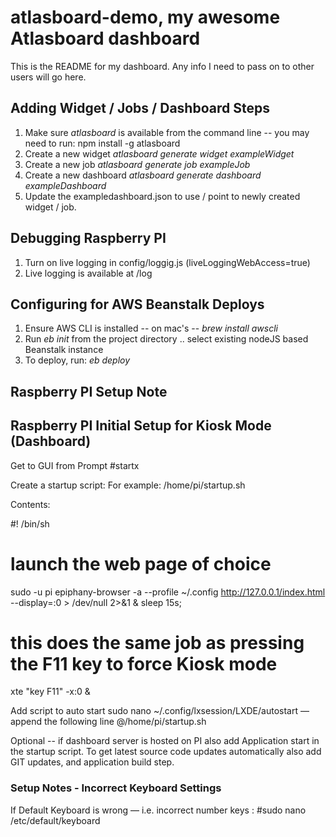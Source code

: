 # atlasboard-demo, my awesome Atlasboard dashboard
This is the README for my dashboard. Any info I need to pass on to other users will go here.

## Adding Widget / Jobs / Dashboard Steps 

1. Make sure *atlasboard* is available from the command line -- you may need to run: npm install -g atlasboard
2. Create a new widget *atlasboard generate widget exampleWidget*
3. Create a new job *atlasboard generate job exampleJob*
4. Create a new dashboard *atlasboard generate dashboard exampleDashboard*
5. Update the exampledashboard.json to use / point to newly created widget / job.

## Debugging Raspberry PI

1. Turn on live logging in config/loggig.js  (liveLoggingWebAccess=true)
2. Live logging is available at /log


## Configuring for AWS Beanstalk Deploys

1. Ensure AWS CLI is installed -- on mac's -- *brew install awscli*
2. Run *eb init* from the project directory .. select existing nodeJS based Beanstalk instance
3. To deploy, run: *eb deploy*



## Raspberry PI Setup Note

## Raspberry PI Initial Setup for Kiosk Mode (Dashboard) 

Get to GUI from Prompt
#startx

Create a startup script:
For example: /home/pi/startup.sh

Contents: 

#! /bin/sh
# launch the web page of choice 
sudo -u pi epiphany-browser -a --profile ~/.config http://127.0.0.1/index.html --display=:0 > /dev/null 2>&1 &
sleep 15s;
# this does the same job as pressing the F11 key to force Kiosk mode
xte "key F11" -x:0 &

Add script to auto start 
sudo nano ~/.config/lxsession/LXDE/autostart
— append the following line
@/home/pi/startup.sh

Optional -- if dashboard server is hosted on PI also add Application start in the startup script.  To get latest source code updates automatically also add GIT updates, and application build step. 

###  Setup Notes - Incorrect Keyboard Settings 

If Default Keyboard is wrong — i.e. incorrect number keys :
#sudo nano /etc/default/keyboard
